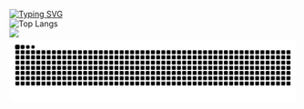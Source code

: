 [![Typing SVG](https://readme-typing-svg.demolab.com?font=Fira+Code&weight=600&pause=1000&color=D227C8&width=435&lines=Hi!+Here+is+Haleymax+repositories)](https://git.io/typing-svg)
<br>
![Top Langs](https://github-readme-stats.vercel.app/api/top-langs/?username=Haleymax&layout=donut&theme=github_dark&hide=html)
<br>
![](http://github-profile-summary-cards.vercel.app/api/cards/stats?username=HeTongRe4per&theme=github_dark)
<br>
![snack](https://raw.githubusercontent.com/Haleymax/Haleymax/refs/heads/output/github-contribution-grid-snake.svg)
